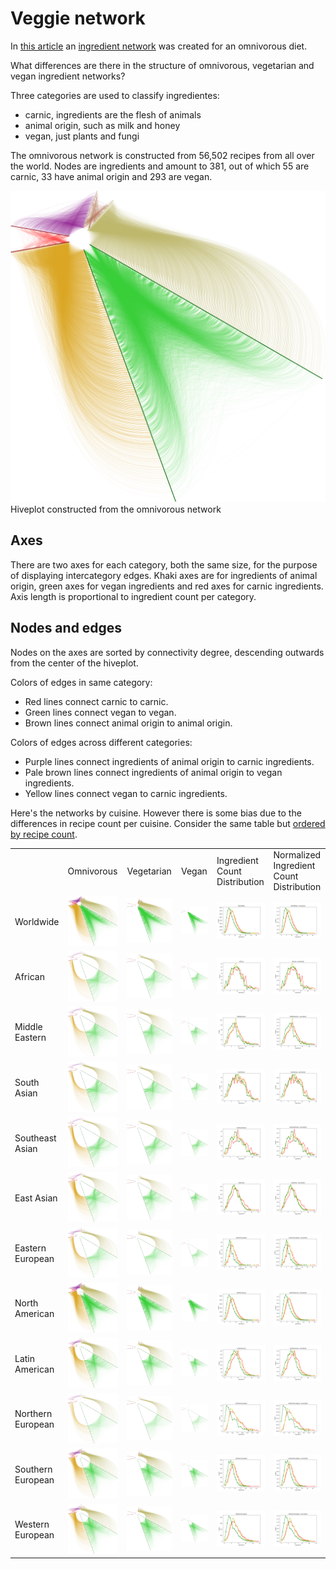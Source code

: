 # Veggie network


In [this article](http://www.nature.com/articles/doi:10.1038%2Fsrep00196)
an [ingredient network](https://github.com/rgarcia-herrera/furry-spoon/blob/master/data/get_data.sh) was
created for an omnivorous diet.

What differences are there in the structure of omnivorous, vegetarian
and vegan ingredient networks?

Three categories are used to classify ingredientes:
 - carnic, ingredients are the flesh of animals
 - animal origin, such as milk and honey
 - vegan, just plants and fungi

The omnivorous network is constructed from 56,502 recipes from all
over the world. Nodes are ingredients and amount to 381, out of which
55 are carnic, 33 have animal origin and 293 are vegan.

<img src="https://raw.githubusercontent.com/rgarcia-herrera/furry-spoon/master/plots/omni_all.png" width="600px">
Hiveplot constructed from the omnivorous network

## Axes

There are two axes for each category, both the same size, for the
purpose of displaying intercategory edges. Khaki axes are for
ingredients of animal origin, green axes for vegan ingredients and red
axes for carnic ingredients. Axis length is proportional to ingredient
count per category.

## Nodes and edges

Nodes on the axes are sorted by connectivity degree, descending
outwards from the center of the hiveplot.

Colors of edges in same category:
 - Red lines connect carnic to carnic.
 - Green lines connect vegan to vegan.
 - Brown lines connect animal origin to animal origin. 
 
Colors of edges across different categories:
 - Purple lines connect ingredients of animal origin to carnic
   ingredients. 
 - Pale brown lines connect ingredients of animal origin to vegan
   ingredients.
 - Yellow lines connect vegan to carnic ingredients.


Here's the networks by cuisine.  However there is some bias due to the
differences in recipe count per cuisine. Consider the same table but
[ordered by recipe count](recipe_count_table.md).


<table>
<tr><td>&nbsp;</td>
	<td>Omnivorous</td>
	<td>Vegetarian</td>
	<td>Vegan</td>
	<td>Ingredient Count Distribution</td>
	<td>Normalized Ingredient Count Distribution</td>
</tr>

<tr>
<td>Worldwide</td>
<td><img src="https://raw.githubusercontent.com/rgarcia-herrera/furry-spoon/master/plots/omni_all.png" width="100%"</td>
<td><img src="https://raw.githubusercontent.com/rgarcia-herrera/furry-spoon/master/plots/vegetarian_all.png" width="100%"</td>
<td><img src="https://raw.githubusercontent.com/rgarcia-herrera/furry-spoon/master/plots/vegan_all.png" width="100%"</td>
<td><img src="https://raw.githubusercontent.com/rgarcia-herrera/furry-spoon/master/plots/ingredient_count_dist_WorldWide.png" width="100%"</td>
<td><img src="https://raw.githubusercontent.com/rgarcia-herrera/furry-spoon/master/plots/ingredient_count_dist_norm_WorldWide.png" width="100%"</td>
</tr>


<tr>
<td>African</td>
<td><img src="https://raw.githubusercontent.com/rgarcia-herrera/furry-spoon/master/plots/omni_African.png" width="100%"</td>
<td><img src="https://raw.githubusercontent.com/rgarcia-herrera/furry-spoon/master/plots/vegetarian_African.png" width="100%"</td>
<td><img src="https://raw.githubusercontent.com/rgarcia-herrera/furry-spoon/master/plots/vegan_African.png" width="100%"</td>
<td><img src="https://raw.githubusercontent.com/rgarcia-herrera/furry-spoon/master/plots/ingredient_count_dist_African.png" width="100%"</td>
<td><img src="https://raw.githubusercontent.com/rgarcia-herrera/furry-spoon/master/plots/ingredient_count_dist_norm_African.png" width="100%"</td>
</tr>

<tr>
<td>Middle Eastern</td>
<td><img src="https://raw.githubusercontent.com/rgarcia-herrera/furry-spoon/master/plots/omni_MiddleEastern.png" width="100%"</td>
<td><img src="https://raw.githubusercontent.com/rgarcia-herrera/furry-spoon/master/plots/vegetarian_MiddleEastern.png" width="100%"</td>
<td><img src="https://raw.githubusercontent.com/rgarcia-herrera/furry-spoon/master/plots/vegan_MiddleEastern.png" width="100%"</td>
<td><img src="https://raw.githubusercontent.com/rgarcia-herrera/furry-spoon/master/plots/ingredient_count_dist_MiddleEastern.png" width="100%"</td>
<td><img src="https://raw.githubusercontent.com/rgarcia-herrera/furry-spoon/master/plots/ingredient_count_dist_norm_MiddleEastern.png" width="100%"</td>
</tr>

<tr>
<td>South Asian</td>
<td><img src="https://raw.githubusercontent.com/rgarcia-herrera/furry-spoon/master/plots/omni_SouthAsian.png" width="100%"</td>
<td><img src="https://raw.githubusercontent.com/rgarcia-herrera/furry-spoon/master/plots/vegetarian_SouthAsian.png  " width="100%"</td>
<td><img src="https://raw.githubusercontent.com/rgarcia-herrera/furry-spoon/master/plots/vegan_SouthAsian.png" width="100%"</td>
<td><img src="https://raw.githubusercontent.com/rgarcia-herrera/furry-spoon/master/plots/ingredient_count_dist_SouthAsian.png" width="100%"</td>
<td><img src="https://raw.githubusercontent.com/rgarcia-herrera/furry-spoon/master/plots/ingredient_count_dist_norm_SouthAsian.png" width="100%"</td>
</tr>

<tr>
<td>Southeast Asian</td>
<td><img src="https://raw.githubusercontent.com/rgarcia-herrera/furry-spoon/master/plots/omni_SoutheastAsian.png" width="100%"</td>
<td><img src="https://raw.githubusercontent.com/rgarcia-herrera/furry-spoon/master/plots/vegetarian_SoutheastAsian.png  " width="100%"</td>
<td><img src="https://raw.githubusercontent.com/rgarcia-herrera/furry-spoon/master/plots/vegan_SoutheastAsian.png" width="100%"</td>
<td><img src="https://raw.githubusercontent.com/rgarcia-herrera/furry-spoon/master/plots/ingredient_count_dist_SoutheastAsian.png" width="100%"</td>
<td><img src="https://raw.githubusercontent.com/rgarcia-herrera/furry-spoon/master/plots/ingredient_count_dist_norm_SoutheastAsian.png" width="100%"</td>
</tr>

<tr>
<td>East Asian</td>
<td><img src="https://raw.githubusercontent.com/rgarcia-herrera/furry-spoon/master/plots/omni_EastAsian.png" width="100%"</td>
<td><img src="https://raw.githubusercontent.com/rgarcia-herrera/furry-spoon/master/plots/vegetarian_EastAsian.png" width="100%"</td>
<td><img src="https://raw.githubusercontent.com/rgarcia-herrera/furry-spoon/master/plots/vegan_EastAsian.png" width="100%"</td>
<td><img src="https://raw.githubusercontent.com/rgarcia-herrera/furry-spoon/master/plots/ingredient_count_dist_EastAsian.png" width="100%"</td>
<td><img src="https://raw.githubusercontent.com/rgarcia-herrera/furry-spoon/master/plots/ingredient_count_dist_norm_EastAsian.png" width="100%"</td>
</tr>

<tr>
<td>Eastern European</td>
<td><img src="https://raw.githubusercontent.com/rgarcia-herrera/furry-spoon/master/plots/omni_EasternEuropean.png" width="100%"</td>
<td><img src="https://raw.githubusercontent.com/rgarcia-herrera/furry-spoon/master/plots/vegetarian_EasternEuropean.png" width="100%"</td>
<td><img src="https://raw.githubusercontent.com/rgarcia-herrera/furry-spoon/master/plots/vegan_EasternEuropean.png" width="100%"</td>
<td><img src="https://raw.githubusercontent.com/rgarcia-herrera/furry-spoon/master/plots/ingredient_count_dist_EasternEuropean.png" width="100%"</td>
<td><img src="https://raw.githubusercontent.com/rgarcia-herrera/furry-spoon/master/plots/ingredient_count_dist_norm_EasternEuropean.png" width="100%"</td>
</tr>

<tr>
<td>North American</td>
<td><img src="https://raw.githubusercontent.com/rgarcia-herrera/furry-spoon/master/plots/omni_NorthAmerican.png" width="100%"</td>
<td><img src="https://raw.githubusercontent.com/rgarcia-herrera/furry-spoon/master/plots/vegetarian_NorthAmerican.png" width="100%"</td>
<td><img src="https://raw.githubusercontent.com/rgarcia-herrera/furry-spoon/master/plots/vegan_NorthAmerican.png" width="100%"</td>
<td><img src="https://raw.githubusercontent.com/rgarcia-herrera/furry-spoon/master/plots/ingredient_count_dist_NorthAmerican.png" width="100%"</td>
<td><img src="https://raw.githubusercontent.com/rgarcia-herrera/furry-spoon/master/plots/ingredient_count_dist_norm_NorthAmerican.png" width="100%"</td>
</tr>

<tr>
<td>Latin American</td>
<td><img src="https://raw.githubusercontent.com/rgarcia-herrera/furry-spoon/master/plots/omni_LatinAmerican.png" width="100%"</td>
<td><img src="https://raw.githubusercontent.com/rgarcia-herrera/furry-spoon/master/plots/vegetarian_LatinAmerican.png" width="100%"</td>
<td><img src="https://raw.githubusercontent.com/rgarcia-herrera/furry-spoon/master/plots/vegan_LatinAmerican.png" width="100%"</td>
<td><img src="https://raw.githubusercontent.com/rgarcia-herrera/furry-spoon/master/plots/ingredient_count_dist_LatinAmerican.png" width="100%"</td>
<td><img src="https://raw.githubusercontent.com/rgarcia-herrera/furry-spoon/master/plots/ingredient_count_dist_norm_LatinAmerican.png" width="100%"</td>
</tr>



<tr>
<td>Northern European</td>
<td><img src="https://raw.githubusercontent.com/rgarcia-herrera/furry-spoon/master/plots/omni_NorthernEuropean.png" width="100%"</td>
<td><img src="https://raw.githubusercontent.com/rgarcia-herrera/furry-spoon/master/plots/vegetarian_NorthernEuropean.png  " width="100%"</td>
<td><img src="https://raw.githubusercontent.com/rgarcia-herrera/furry-spoon/master/plots/vegan_NorthernEuropean.png" width="100%"</td>
<td><img src="https://raw.githubusercontent.com/rgarcia-herrera/furry-spoon/master/plots/ingredient_count_dist_NorthernEuropean.png" width="100%"</td>
<td><img src="https://raw.githubusercontent.com/rgarcia-herrera/furry-spoon/master/plots/ingredient_count_dist_norm_NorthernEuropean.png" width="100%"</td>
</tr>


<tr>
<td>Southern European</td>
<td><img src="https://raw.githubusercontent.com/rgarcia-herrera/furry-spoon/master/plots/omni_SouthernEuropean.png" width="100%"</td>
<td><img src="https://raw.githubusercontent.com/rgarcia-herrera/furry-spoon/master/plots/vegetarian_SouthernEuropean.png  " width="100%"</td>
<td><img src="https://raw.githubusercontent.com/rgarcia-herrera/furry-spoon/master/plots/vegan_SouthernEuropean.png" width="100%"</td>
<td><img src="https://raw.githubusercontent.com/rgarcia-herrera/furry-spoon/master/plots/ingredient_count_dist_SouthernEuropean.png" width="100%"</td>
<td><img src="https://raw.githubusercontent.com/rgarcia-herrera/furry-spoon/master/plots/ingredient_count_dist_norm_SouthernEuropean.png" width="100%"</td>
</tr>

<tr>
<td>Western European</td>
<td><img src="https://raw.githubusercontent.com/rgarcia-herrera/furry-spoon/master/plots/omni_WesternEuropean.png" width="100%"</td>
<td><img src="https://raw.githubusercontent.com/rgarcia-herrera/furry-spoon/master/plots/vegetarian_WesternEuropean.png" width="100%"</td>
<td><img src="https://raw.githubusercontent.com/rgarcia-herrera/furry-spoon/master/plots/vegan_WesternEuropean.png" width="100%"</td>
<td><img src="https://raw.githubusercontent.com/rgarcia-herrera/furry-spoon/master/plots/ingredient_count_dist_WesternEuropean.png" width="100%"</td>
<td><img src="https://raw.githubusercontent.com/rgarcia-herrera/furry-spoon/master/plots/ingredient_count_dist_norm_WesternEuropean.png" width="100%"</td>
</tr>
</table>

